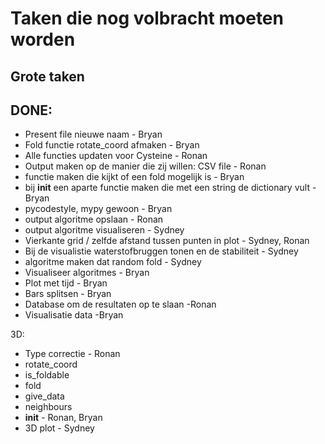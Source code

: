 # Taken die nog volbracht moeten worden

## Grote taken



## DONE:
- Present file nieuwe naam - Bryan
- Fold functie rotate_coord afmaken - Bryan
- Alle functies updaten voor Cysteine - Ronan
- Output maken op de manier die zij willen: CSV file - Ronan
- functie maken die kijkt of een fold mogelijk is - Bryan
- bij __init__ een aparte functie maken die met een string de dictionary vult - Bryan
- pycodestyle, mypy gewoon - Bryan
- output algoritme opslaan - Ronan
- output algoritme visualiseren - Sydney
- Vierkante grid / zelfde afstand tussen punten in plot - Sydney, Ronan
- Bij de visualistie waterstofbruggen tonen en de stabiliteit - Sydney
- algoritme maken dat random fold - Sydney
- Visualiseer algoritmes - Bryan
- Plot met tijd - Bryan
- Bars splitsen - Bryan
- Database om de resultaten op te slaan -Ronan
- Visualisatie data -Bryan

3D:
- Type correctie - Ronan
- rotate_coord
- is_foldable
- fold
- give_data
- neighbours
- __init__ - Ronan, Bryan
- 3D plot - Sydney
